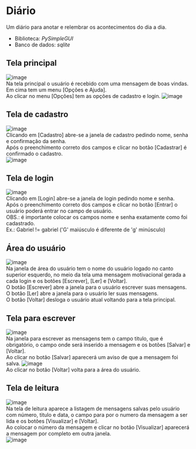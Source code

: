 # Diário

Um diário para anotar e relembrar os acontecimentos do dia a dia.
* Biblioteca: _PySimpleGUI_
* Banco de dados: _sqlite_

## Tela principal
![image](https://user-images.githubusercontent.com/66915867/160296264-c22befd6-2f55-4813-9814-0159af2ec20d.png)
\
Na tela principal o usuário é recebido com uma mensagem de boas vindas. \
Em cima tem um menu [Opções e Ajuda]. \
Ao clicar no menu [Opções] tem as opções de cadastro e login.
![image](https://user-images.githubusercontent.com/66915867/160296442-975815c6-41cd-435c-a360-c53c4705ee49.png)

## Tela de cadastro
![image](https://user-images.githubusercontent.com/66915867/160296639-31765598-e342-49da-84ad-09f17b53d288.png)
\
Clicando em [Cadastro] abre-se a janela de cadastro pedindo nome, senha e confirmação da senha. \
Após o preenchimento correto dos campos e clicar no botão [Cadastrar] é confirmado o cadastro. \
![image](https://user-images.githubusercontent.com/66915867/160296655-3958df9f-c9f9-4e1c-b9b9-19571c8fa719.png)

## Tela de login
![image](https://user-images.githubusercontent.com/66915867/160297051-467d56fe-ba22-41c4-8133-eff878cdff16.png)
\
Clicando em [Login] abre-se a janela de login pedindo nome e senha. \
Após o preenchimento correto dos campos e clicar no botão [Entrar] o usuário poderá entrar no campo de usuário. \
OBS.: é importante colocar os campos nome e senha exatamente como foi cadastrado. \
Ex.: Gabriel != gabriel ('G' maiúsculo é diferente de 'g' minúsculo)

## Área do usuário
![image](https://user-images.githubusercontent.com/66915867/160297153-0ecf97ce-2e1a-4b09-8835-2a38d747d6d7.png)
\
Na janela de área do usuário tem o nome do usuário logado no canto superior esquerdo, no meio da tela uma mensagem motivacional gerada a cada login e os botões [Escrever], [Ler] e [Voltar]. \
O botão [Escrever] abre a janela para o usuário escrever suas mensagens. \
O botão [Ler] abre a janela para o usuário ler suas mensagens. \
O botão [Voltar] desloga o usuário atual voltando para a tela principal.

## Tela para escrever
![image](https://user-images.githubusercontent.com/66915867/160297457-0bdc3a76-28a6-4e10-ba2a-c6f194aa77b0.png)
\
Na janela para escrever as mensagens tem o campo titulo, que é obrigatório, o campo onde será inserido a mensagem e os botões [Salvar] e [Voltar]. \
Ao clicar no botão [Salvar] aparecerá um aviso de que a mensagem foi salva. 
![image](https://user-images.githubusercontent.com/66915867/160297566-a2e96e37-4e70-43f2-bd60-9a2b22cb1203.png)
\
Ao clicar no botão [Voltar] volta para a área do usuário.

## Tela de leitura
![image](https://user-images.githubusercontent.com/66915867/160297880-902f912b-8775-42fa-8f5f-001a790481fe.png)
\
Na tela de leitura aparece a listagem de mensagens salvas pelo usuário com número, titulo e data, o campo para por o numero da mensagem a ser lida e os botões [Visualizar] e [Voltar]. \
Ao colocar o número da mensagem e clicar no botão [Visualizar] aparecerá a mensagem por completo em outra janela. \
![image](https://user-images.githubusercontent.com/66915867/160298034-4bb10340-3f28-4767-a30a-35025513549b.png)
